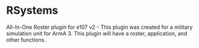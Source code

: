 # RSystems
All-In-One Roster plugin for e107 v2 - This plugin was created for a military simulation unit for ArmA 3. This plugin will have a roster, application, and other functions.
